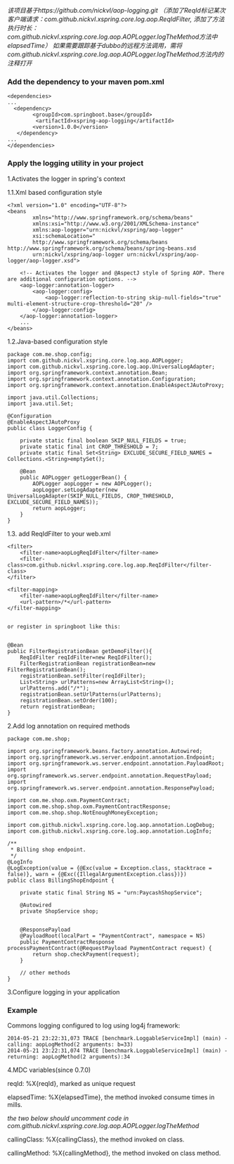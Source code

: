 
*该项目基于https://github.com/nickvl/aop-logging.git （添加了ReqId标记某次客户端请求：com.github.nickvl.xspring.core.log.aop.ReqIdFilter, 添加了方法执行时长：com.github.nickvl.xspring.core.log.aop.AOPLogger.logTheMethod方法中elapsedTime）*
*如果需要跟踪基于dubbo的远程方法调用，需将com.github.nickvl.xspring.core.log.aop.AOPLogger.logTheMethod方法内的注释打开*

### Add the dependency to your maven pom.xml
    <dependencies>
    ...
      <dependency>
            <groupId>com.springboot.base</groupId>
             <artifactId>xspring-aop-logging</artifactId>
            <version>1.0.0</version>
       </dependency>
    ...
    </dependencies>

### Apply the logging utility in your project

1.Activates the logger in spring's context

1.1.Xml based configuration style

    <?xml version="1.0" encoding="UTF-8"?>
    <beans
            xmlns="http://www.springframework.org/schema/beans"
            xmlns:xsi="http://www.w3.org/2001/XMLSchema-instance"
            xmlns:aop-logger="urn:nickvl/xspring/aop-logger"
            xsi:schemaLocation="
            http://www.springframework.org/schema/beans http://www.springframework.org/schema/beans/spring-beans.xsd
            urn:nickvl/xspring/aop-logger urn:nickvl/xspring/aop-logger/aop-logger.xsd">

        <!-- Activates the logger and @AspectJ style of Spring AOP. There are additional configuration options. -->
        <aop-logger:annotation-logger>
            <aop-logger:config>
                <aop-logger:reflection-to-string skip-null-fields="true" multi-element-structure-crop-threshold="20" />
            </aop-logger:config>
        </aop-logger:annotation-logger>
        ...
    </beans>

1.2.Java-based configuration style


    package com.me.shop.config;
    import com.github.nickvl.xspring.core.log.aop.AOPLogger;
    import com.github.nickvl.xspring.core.log.aop.UniversalLogAdapter;
    import org.springframework.context.annotation.Bean;
    import org.springframework.context.annotation.Configuration;
    import org.springframework.context.annotation.EnableAspectJAutoProxy;

    import java.util.Collections;
    import java.util.Set;

    @Configuration
    @EnableAspectJAutoProxy
    public class LoggerConfig {

        private static final boolean SKIP_NULL_FIELDS = true;
        private static final int CROP_THRESHOLD = 7;
        private static final Set<String> EXCLUDE_SECURE_FIELD_NAMES = Collections.<String>emptySet();

        @Bean
        public AOPLogger getLoggerBean() {
            AOPLogger aopLogger = new AOPLogger();
            aopLogger.setLogAdapter(new UniversalLogAdapter(SKIP_NULL_FIELDS, CROP_THRESHOLD, EXCLUDE_SECURE_FIELD_NAMES));
            return aopLogger;
        }
    }

1.3. add ReqIdFilter to your web.xml


    <filter>
        <filter-name>aopLogReqIdFilter</filter-name>
        <filter-class>com.github.nickvl.xspring.core.log.aop.ReqIdFilter</filter-class>
    </filter>

    <filter-mapping>
        <filter-name>aopLogReqIdFilter</filter-name>
        <url-pattern>/*</url-pattern>
    </filter-mapping>


    or register in springboot like this:


    @Bean
    public FilterRegistrationBean getDemoFilter(){
        ReqIdFilter reqIdFilter=new ReqIdFilter();
        FilterRegistrationBean registrationBean=new FilterRegistrationBean();
        registrationBean.setFilter(reqIdFilter);
        List<String> urlPatterns=new ArrayList<String>();
        urlPatterns.add("/*");
        registrationBean.setUrlPatterns(urlPatterns);
        registrationBean.setOrder(100);
        return registrationBean;
    }



2.Add log annotation on required methods


    package com.me.shop;

    import org.springframework.beans.factory.annotation.Autowired;
    import org.springframework.ws.server.endpoint.annotation.Endpoint;
    import org.springframework.ws.server.endpoint.annotation.PayloadRoot;
    import org.springframework.ws.server.endpoint.annotation.RequestPayload;
    import org.springframework.ws.server.endpoint.annotation.ResponsePayload;

    import com.me.shop.oxm.PaymentContract;
    import com.me.shop.shop.oxm.PaymentContractResponse;
    import com.me.shop.shop.NotEnoughMoneyException;

    import com.github.nickvl.xspring.core.log.aop.annotation.LogDebug;
    import com.github.nickvl.xspring.core.log.aop.annotation.LogInfo;

    /**
     * Billing shop endpoint.
     */
    @LogInfo
    @LogException(value = {@Exc(value = Exception.class, stacktrace = false)}, warn = {@Exc({IllegalArgumentException.class})})
    public class BillingShopEndpoint {

        private static final String NS = "urn:PaycashShopService";

        @Autowired
        private ShopService shop;


        @ResponsePayload
        @PayloadRoot(localPart = "PaymentContract", namespace = NS)
        public PaymentContractResponse processPaymentContract(@RequestPayload PaymentContract request) {
            return shop.checkPayment(request);
        }

        // other methods
    }

3.Configure logging in your application

### Example

Commons logging configured to log using log4j framework:

    2014-05-21 23:22:31,073 TRACE [benchmark.LoggableServiceImpl] (main) - calling: aopLogMethod(2 arguments: b=33)
    2014-05-21 23:22:31,074 TRACE [benchmark.LoggableServiceImpl] (main) - returning: aopLogMethod(2 arguments):34


4.MDC variables(since 0.7.0)

  reqId: %X{reqId}, marked as unique request

  elapsedTime: %X{elapsedTime}, the method invoked consume times in mills.

  *the two below should uncomment code in com.github.nickvl.xspring.core.log.aop.AOPLogger.logTheMethod*
  
  callingClass: %X{callingClass}, the method invoked on class.

  callingMethod: %X{callingMethod}, the method invoked on class method.

